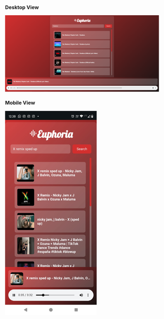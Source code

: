 <h3>Desktop View</h3>
<img src="assets/desktop.png" alt="Desktop View" width="600">

<h3>Mobile View</h3>
<img src="assets/mobile.jpg" alt="Mobile View" width="300">


